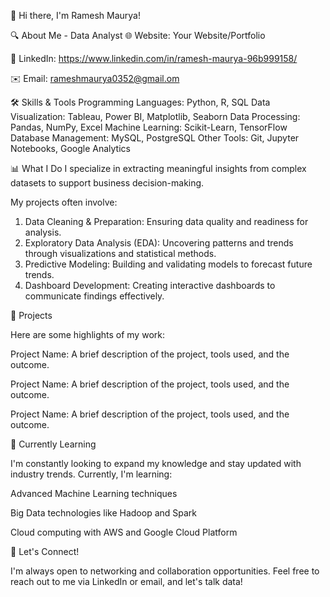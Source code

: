 👋 Hi there, I'm Ramesh Maurya!

🔍 About Me - Data Analyst
🌐 Website: Your Website/Portfolio

💼 LinkedIn: https://www.linkedin.com/in/ramesh-maurya-96b999158/

✉️ Email: rameshmaurya0352@gmail.om

🛠 Skills & Tools
Programming Languages: Python, R, SQL
Data Visualization: Tableau, Power BI, Matplotlib, Seaborn
Data Processing: Pandas, NumPy, Excel
Machine Learning: Scikit-Learn, TensorFlow
Database Management: MySQL, PostgreSQL
Other Tools: Git, Jupyter Notebooks, Google Analytics

📊 What I Do
I specialize in extracting meaningful insights from complex datasets to support business decision-making. 

My projects often involve:

1. Data Cleaning & Preparation: Ensuring data quality and readiness for analysis.
2. Exploratory Data Analysis (EDA): Uncovering patterns and trends through visualizations and statistical methods.
3. Predictive Modeling: Building and validating models to forecast future trends.
4. Dashboard Development: Creating interactive dashboards to communicate findings effectively.
   
🚀 Projects

Here are some highlights of my work:

Project Name: A brief description of the project, tools used, and the outcome.

Project Name: A brief description of the project, tools used, and the outcome.

Project Name: A brief description of the project, tools used, and the outcome.

🌱 Currently Learning

I'm constantly looking to expand my knowledge and stay updated with industry trends. Currently, I'm learning:

Advanced Machine Learning techniques

Big Data technologies like Hadoop and Spark

Cloud computing with AWS and Google Cloud Platform

🤝 Let's Connect!

I'm always open to networking and collaboration opportunities. Feel free to reach out to me via LinkedIn or email, and let's talk data!

